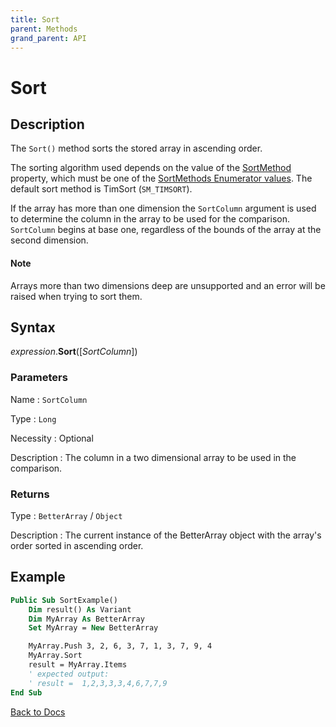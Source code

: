 ```yaml
---
title: Sort
parent: Methods
grand_parent: API
---
```


# Sort

## Description

The `Sort()` method sorts the stored array in ascending order.

The sorting algorithm used depends on the value of the [SortMethod](https://senipah.github.io/VBA-Better-Array/api/properties/sort_method/SortMethod.html) property, which must be one of the [SortMethods Enumerator values](https://senipah.github.io/VBA-Better-Array/api/SortMethods/SortMethods%20Enumeration.html). The default sort method is TimSort (`SM_TIMSORT`).

If the array has more than one dimension the `SortColumn` argument is used to determine the column in the array to be used for the comparison. `SortColumn` begins at base one, regardless of the bounds of the array at the second dimension.

#### Note

Arrays more than two dimensions deep are unsupported and an error will be raised when trying to sort them.

## Syntax

*expression*.**Sort**([*SortColumn*])

### Parameters

Name
: `SortColumn`

Type
: `Long`

Necessity
: Optional

Description
: The column in a two dimensional array to be used in the comparison.

### Returns

Type
: `BetterArray` / `Object`

Description
: The current instance of the BetterArray object with the array's order sorted in ascending order.

## Example

```vb
Public Sub SortExample()
    Dim result() As Variant
    Dim MyArray As BetterArray
    Set MyArray = New BetterArray

    MyArray.Push 3, 2, 6, 3, 7, 1, 3, 7, 9, 4
    MyArray.Sort
    result = MyArray.Items
    ' expected output:
    ' result =  1,2,3,3,3,4,6,7,7,9
End Sub
```

[Back to Docs](https://senipah.github.io/VBA-Better-Array/)
